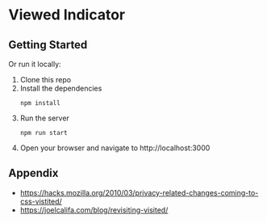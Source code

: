 # Viewed Indicator


## Getting Started

<!-- Try out the demo on [CodeSandbox](https://codesandbox.io/p/github/jocmp/viewed-indicator/main) -->

Or run it locally:

1. Clone this repo
2. Install the dependencies
   ```
   npm install
   ```
3. Run the server
   ```
   npm run start
   ```
4. Open your browser and navigate to http://localhost:3000

## Appendix

- https://hacks.mozilla.org/2010/03/privacy-related-changes-coming-to-css-vistited/
- https://joelcalifa.com/blog/revisiting-visited/
